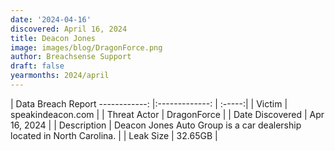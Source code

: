 ```yaml
---
date: '2024-04-16'
discovered: April 16, 2024
title: Deacon Jones
image: images/blog/DragonForce.png
author: Breachsense Support
draft: false
yearmonths: 2024/april
---
```



| Data Breach Report
------------:     |:-------------:    | :-----:|
| Victim      | speakindeacon.com      | 
| Threat Actor      | DragonForce      | 
| Date Discovered      | Apr 16, 2024      | 
| Description      | Deacon Jones Auto Group is a car dealership located in North Carolina.      | 
| Leak Size      | 32.65GB      | 

